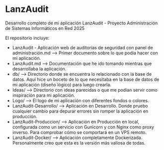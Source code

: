 # LanzAudit
Desarrollo completo de mi aplicación LanzAudit - Proyecto Administración de Sistemas Informáticos en Red 2025

El repositorio incluye:
- LanzAudit - Aplicación web de auditorías de seguridad con panel de administración.md --> Primer documento sobre lo que podía hacer con mi aplicación.
- LanzAudit.md --> Documentación que he ido tomando mientras que desarrollaba la aplicación.
- db/ --> Directorio donde se encuentra lo relacionado con la base de datos. Aquí hice un boceto de lo que necesitaba en la base de datos de mi aplicación (diseño lógico) para luego crearla.
- Ideas/ --> Directorio con ideas parecidas o que me podían servir como inspiración para mi aplicación.
- Logo/ --> El logo de mi aplicación con diferentes fondos o colores.
- LanzAudit-Desarrollo/ --> Aplicación en Desarrollo. Donde pruebo cualquier cambio para depurar errores sin romper la aplicación en producción.
- LanzAudit-Produccion/ --> Aplicación en Producción en local, configurada como un servicio con Gunicorn y con Nginx como proxy inverso. Para comprobar cómo se comportará en un VPS remoto.
- LanzAudit-Docker/ --> Aplicación completamente Dockerizada. Personalmente creo que esta es la versión más valiosa de todas.